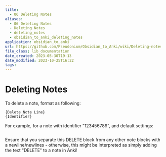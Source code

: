 ```yaml
---
title:
  - 06 Deleting Notes
aliases:
  - 06 Deleting Notes
  - Deleting Notes
  - deleting_notes
  - obsidian_to_anki_deleting_notes
application: obsidian_to_anki
url: https://github.com/Pseudonium/Obsidian_to_Anki/wiki/Deleting-notes
file_class: lib_documentation
date_created: 2023-05-30T19:13
date_modified: 2023-10-25T16:22
tags:
---
```

# Deleting Notes

To delete a note, format as following:

```
{Delete Note Line}
{Identifier}
```

For example, for a note with identifier "123456789", and default settings:

```

```

Ensure that you separate this DELETE block from any other note blocks with a newline/newlines - otherwise, this might be interpreted as simply adding the text "DELETE" to a note in Anki!
